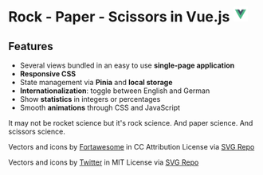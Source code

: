 # Rock - Paper - Scissors in Vue.js <img src="/public/images/vue.svg" alt="logo for vue.js" height="30"/>

## Features

- Several views bundled in an easy to use <strong>single-page application</strong>
- <strong>Responsive CSS</strong>
- State management via <strong>Pinia</strong> and <strong>local storage</strong>
- <strong>Internationalization</strong>: toggle between English and German
- Show <strong>statistics</strong> in integers or percentages
- Smooth <strong>animations</strong> through CSS and JavaScript

It may not be rocket science but it's rock science. And paper science. And scissors science.

Vectors and icons by <a href="https://github.com/FortAwesome/Font-Awesome?ref=svgrepo.com" target="_blank">Fortawesome</a> in CC Attribution License via <a href="https://www.svgrepo.com/" target="_blank">SVG Repo</a>

Vectors and icons by <a href="https://github.com/twitter/twemoji?ref=svgrepo.com" target="_blank">Twitter</a> in MIT License via <a href="https://www.svgrepo.com/" target="_blank">SVG Repo</a>

